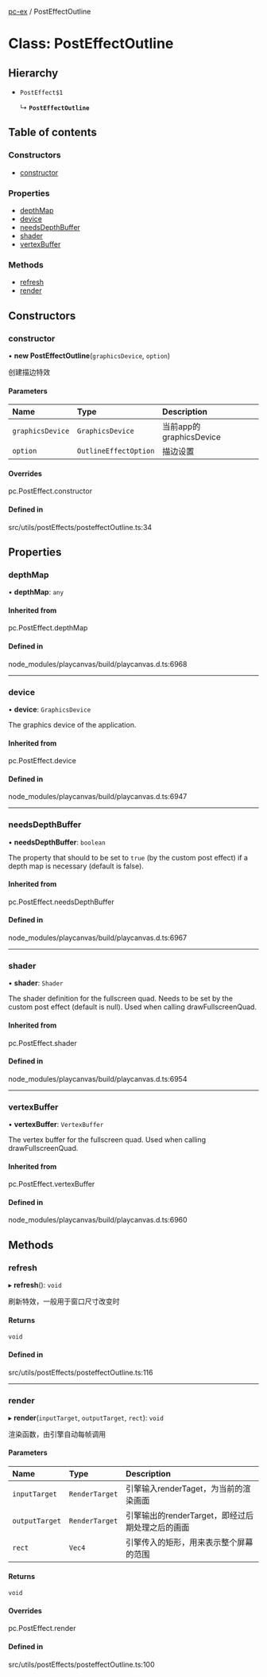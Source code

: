 [pc-ex](https://github.com/TheFBplus/pc-ex/blob/master/docs/md/README.md) / PostEffectOutline

# Class: PostEffectOutline

## Hierarchy

- `PostEffect$1`

  ↳ **`PostEffectOutline`**

## Table of contents

### Constructors

- [constructor](https://github.com/TheFBplus/pc-ex/blob/master/docs/md/classes/PostEffectOutline.md#constructor)

### Properties

- [depthMap](https://github.com/TheFBplus/pc-ex/blob/master/docs/md/classes/PostEffectOutline.md#depthmap)
- [device](https://github.com/TheFBplus/pc-ex/blob/master/docs/md/classes/PostEffectOutline.md#device)
- [needsDepthBuffer](https://github.com/TheFBplus/pc-ex/blob/master/docs/md/classes/PostEffectOutline.md#needsdepthbuffer)
- [shader](https://github.com/TheFBplus/pc-ex/blob/master/docs/md/classes/PostEffectOutline.md#shader)
- [vertexBuffer](https://github.com/TheFBplus/pc-ex/blob/master/docs/md/classes/PostEffectOutline.md#vertexbuffer)

### Methods

- [refresh](https://github.com/TheFBplus/pc-ex/blob/master/docs/md/classes/PostEffectOutline.md#refresh)
- [render](https://github.com/TheFBplus/pc-ex/blob/master/docs/md/classes/PostEffectOutline.md#render)

## Constructors

### constructor

• **new PostEffectOutline**(`graphicsDevice`, `option`)

创建描边特效

#### Parameters

| Name | Type | Description |
| :------ | :------ | :------ |
| `graphicsDevice` | `GraphicsDevice` | 当前app的graphicsDevice |
| `option` | `OutlineEffectOption` | 描边设置 |

#### Overrides

pc.PostEffect.constructor

#### Defined in

src/utils/postEffects/posteffectOutline.ts:34

## Properties

### depthMap

• **depthMap**: `any`

#### Inherited from

pc.PostEffect.depthMap

#### Defined in

node_modules/playcanvas/build/playcanvas.d.ts:6968

___

### device

• **device**: `GraphicsDevice`

The graphics device of the application.

#### Inherited from

pc.PostEffect.device

#### Defined in

node_modules/playcanvas/build/playcanvas.d.ts:6947

___

### needsDepthBuffer

• **needsDepthBuffer**: `boolean`

The property that should to be set to `true` (by the custom post effect) if a depth map
is necessary (default is false).

#### Inherited from

pc.PostEffect.needsDepthBuffer

#### Defined in

node_modules/playcanvas/build/playcanvas.d.ts:6967

___

### shader

• **shader**: `Shader`

The shader definition for the fullscreen quad. Needs to be set by the custom post effect
(default is null). Used when calling drawFullscreenQuad.

#### Inherited from

pc.PostEffect.shader

#### Defined in

node_modules/playcanvas/build/playcanvas.d.ts:6954

___

### vertexBuffer

• **vertexBuffer**: `VertexBuffer`

The vertex buffer for the fullscreen quad. Used when calling drawFullscreenQuad.

#### Inherited from

pc.PostEffect.vertexBuffer

#### Defined in

node_modules/playcanvas/build/playcanvas.d.ts:6960

## Methods

### refresh

▸ **refresh**(): `void`

刷新特效，一般用于窗口尺寸改变时

#### Returns

`void`

#### Defined in

src/utils/postEffects/posteffectOutline.ts:116

___

### render

▸ **render**(`inputTarget`, `outputTarget`, `rect`): `void`

渲染函数，由引擎自动每帧调用

#### Parameters

| Name | Type | Description |
| :------ | :------ | :------ |
| `inputTarget` | `RenderTarget` | 引擎输入renderTaget，为当前的渲染画面 |
| `outputTarget` | `RenderTarget` | 引擎输出的renderTarget，即经过后期处理之后的画面 |
| `rect` | `Vec4` | 引擎传入的矩形，用来表示整个屏幕的范围 |

#### Returns

`void`

#### Overrides

pc.PostEffect.render

#### Defined in

src/utils/postEffects/posteffectOutline.ts:100
